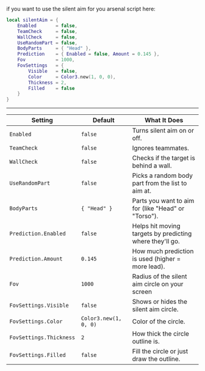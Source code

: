 if you want to use the silent aim for you arsenal script here:

```lua
local silentAim = {
    Enabled       = false,
    TeamCheck     = false,
    WallCheck     = false,
    UseRandomPart = false,
    BodyParts     = { "Head" },
    Prediction    = { Enabled = false, Amount = 0.145 },
    Fov           = 1000,
    FovSettings   = {
        Visible   = false,
        Color     = Color3.new(1, 0, 0),
        Thickness = 2,
        Filled    = false
    }
}
```

---

| Setting                 | Default               | What It Does                                             |
| ----------------------- | --------------------- | -------------------------------------------------------- |
| `Enabled`               | `false`               | Turns silent aim on or off.                              |
| `TeamCheck`             | `false`               | Ignores teammates.                                       |
| `WallCheck`             | `false`               | Checks if the target is behind a wall.                   |
| `UseRandomPart`         | `false`               | Picks a random body part from the list to aim at.        |
| `BodyParts`             | `{ "Head" }`          | Parts you want to aim for (like "Head" or "Torso").      |
| `Prediction.Enabled`    | `false`               | Helps hit moving targets by predicting where they'll go. |
| `Prediction.Amount`     | `0.145`               | How much prediction is used (higher = more lead).        |
| `Fov`                   | `1000`                | Radius of the silent aim circle on your screen           |
| `FovSettings.Visible`   | `false`               | Shows or hides the silent aim circle.                    |
| `FovSettings.Color`     | `Color3.new(1, 0, 0)` | Color of the circle.                                     |
| `FovSettings.Thickness` | `2`                   | How thick the circle outline is.                         |
| `FovSettings.Filled`    | `false`               | Fill the circle or just draw the outline.                |
